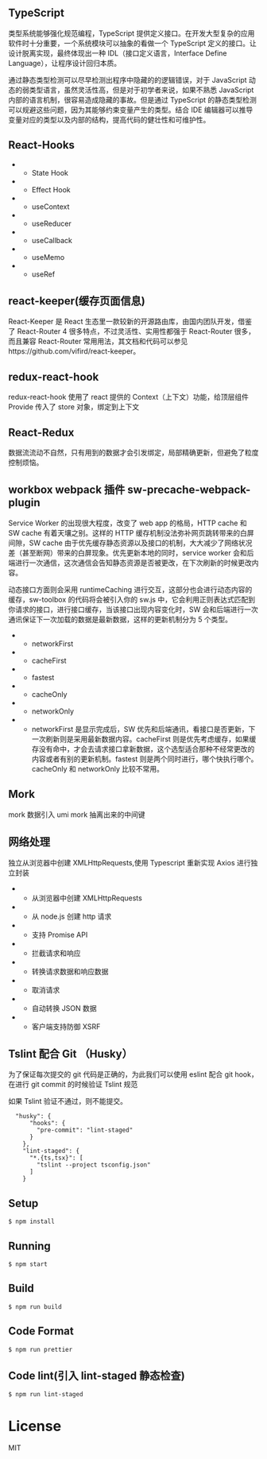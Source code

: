 ## TypeScript

类型系统能够强化规范编程，TypeScript 提供定义接口。在开发大型复杂的应用软件时十分重要，一个系统模块可以抽象的看做一个 TypeScript 定义的接口。让设计脱离实现，最终体现出一种 IDL（接口定义语言，Interface Define Language），让程序设计回归本质。

通过静态类型检测可以尽早检测出程序中隐藏的的逻辑错误，对于 JavaScript 动态的弱类型语言，虽然灵活性高，但是对于初学者来说，如果不熟悉 JavaScript 内部的语言机制，很容易造成隐藏的事故。但是通过 TypeScript 的静态类型检测可以规避这些问题，因为其能够约束变量产生的类型。结合 IDE 编辑器可以推导变量对应的类型以及内部的结构，提高代码的健壮性和可维护性。

## React-Hooks

- - State Hook
- - Effect Hook
- - useContext
- - useReducer
- - useCallback
- - useMemo
- - useRef

## react-keeper(缓存页面信息)

React-Keeper 是 React 生态里一款较新的开源路由库，由国内团队开发，借鉴了 React-Router 4 很多特点，不过灵活性、实用性都强于 React-Router 很多，而且兼容 React-Router 常用用法，其文档和代码可以参见https://github.com/vifird/react-keeper。

## redux-react-hook

redux-react-hook 使用了 react 提供的 Context（上下文）功能，给顶层组件 Provide 传入了 store 对象，绑定到上下文

## React-Redux

数据流流动不自然，只有用到的数据才会引发绑定，局部精确更新，但避免了粒度控制烦恼。

## workbox webpack 插件 sw-precache-webpack-plugin

Service Worker 的出现很大程度，改变了 web app 的格局，HTTP cache 和 SW cache 有着天壤之别。这样的 HTTP 缓存机制没法弥补网页跳转带来的白屏间隙，SW cache 由于优先缓存静态资源以及接口的机制，大大减少了网络状况差（甚至断网）带来的白屏现象。优先更新本地的同时，service worker 会和后端进行一次通信，这次通信会告知静态资源是否被更改，在下次刷新的时候更改内容。

动态接口方面则会采用 runtimeCaching 进行交互，这部分也会进行动态内容的缓存，sw-toolbox 的代码将会被引入你的 sw.js 中，它会利用正则表达式匹配到你请求的接口，进行接口缓存，当该接口出现内容变化时，SW 会和后端进行一次通讯保证下一次加载的数据是最新数据，这样的更新机制分为 5 个类型。

- - networkFirst
- - cacheFirst
- - fastest
- - cacheOnly
- - networkOnly
- - networkFirst 是显示完成后，SW 优先和后端通讯，看接口是否更新，下一次刷新则是采用最新数据内容。cacheFirst 则是优先考虑缓存，如果缓存没有命中，才会去请求接口拿新数据，这个选型适合那种不经常更改的内容或者有别的更新机制。fastest 则是两个同时进行，哪个快执行哪个。cacheOnly 和 networkOnly 比较不常用。

## Mork

mork 数据引入 umi mork 抽离出来的中间键

## 网络处理

独立从浏览器中创建 XMLHttpRequests,使用 Typescript 重新实现 Axios 进行独立封装

- - 从浏览器中创建 XMLHttpRequests
- - 从 node.js 创建 http 请求
- - 支持 Promise API
- - 拦截请求和响应
- - 转换请求数据和响应数据
- - 取消请求
- - 自动转换 JSON 数据
- - 客户端支持防御 XSRF

## Tslint 配合 Git （Husky）

为了保证每次提交的 git 代码是正确的，为此我们可以使用 eslint 配合 git hook， 在进行 git commit 的时候验证 Tslint 规范

如果 Tslint 验证不通过，则不能提交。

```
  "husky": {
      "hooks": {
        "pre-commit": "lint-staged"
      }
    },
    "lint-staged": {
      "*.{ts,tsx}": [
        "tslint --project tsconfig.json"
      ]
    }
```

## Setup

```
$ npm install
```

## Running

```
$ npm start
```

## Build

```
$ npm run build
```

## Code Format

```
$ npm run prettier
```

## Code lint(引入 lint-staged 静态检查)

```
$ npm run lint-staged
```

# License

MIT
